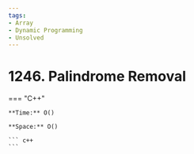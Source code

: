 ```yaml
---
tags:
- Array
- Dynamic Programming
- Unsolved
---
```



# 1246. Palindrome Removal

=== "C++"

    **Time:** O()

    **Space:** O()

    ``` c++
    ```